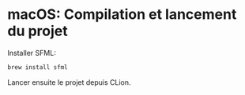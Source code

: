 # macOS: Compilation et lancement du projet

Installer SFML:
```bash
brew install sfml
```

Lancer ensuite le projet depuis CLion.